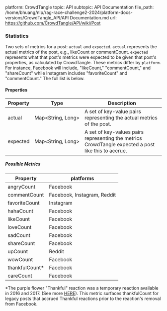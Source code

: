 platform: CrowdTangle
topic: API
subtopic: API Documentation
file_path: /home/bhuang/nlp/rag-race-challenge2-2024/platform-docs-versions/CrowdTangle_API/API Documentation.md
url: https://github.com/CrowdTangle/API/wiki/Post


### [](#statistics)Statistics

Two sets of metrics for a post: `actual` and `expected`. `actual` represents the actual metrics of the post, e.g., likeCount or commentCount. `expected` represents what that post's metrics were expected to be given that post's properties, as calculated by CrowdTangle. These metrics differ by `platform`. For instance, Facebook will include, "likeCount," "commentCount," and "shareCount" while Instagram includes "favoriteCount" and "commentCount." The full list is below.

#### [](#properties-1)Properties

| Property | Type | Description |
| --- | --- | --- |
| actual | Map<String, Long> | A set of key-value pairs representing the actual metrics of the post. |
| expected | Map<String, Long> | A set of key-values pairs representing the metrics CrowdTangle expected a post like this to accrue. |

##### [](#possible-metrics)Possible Metrics

| Property | platforms |
| --- | --- |
| angryCount | Facebook |
| commentCount | Facebook, Instagram, Reddit |
| favoriteCount | Instagram |
| hahaCount | Facebook |
| likeCount | Facebook |
| loveCount | Facebook |
| sadCount | Facebook |
| shareCount | Facebook |
| upCount | Reddit |
| wowCount | Facebook |
| thankfulCount\* | Facebook |
| careCount | Facebook |

\*The purple flower "Thankful" reaction was a temporary reaction available in 2016 and 2017. (See more [HERE](https://about.fb.com/news/2017/05/join-facebook-in-celebrating-moms-around-the-world/)). This metric surfaces thankfulCount for legacy posts that accrued Thankful reactions prior to the reaction's removal from Facebook.